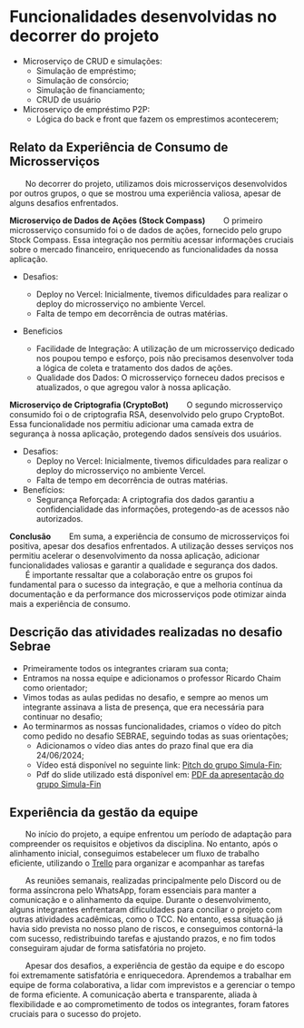 # Funcionalidades desenvolvidas no decorrer do projeto

- Microserviço de CRUD e simulações:
    - Simulação de empréstimo;
    - Simulação de consórcio;
    - Simulação de financiamento;
    - CRUD de usuário
- Microserviço de empréstimo P2P:
    - Lógica do back e front que fazem os emprestimos acontecerem;

## Relato da Experiência de Consumo de Microsserviços
&emsp;&emsp;No decorrer do projeto, utilizamos dois microsserviços desenvolvidos por outros grupos, o que se mostrou uma experiência valiosa, apesar de alguns desafios enfrentados.

**Microserviço de Dados de Ações (Stock Compass)**
&emsp;&emsp;O primeiro microsserviço consumido foi o de dados de ações, fornecido pelo grupo Stock Compass. Essa integração nos permitiu acessar informações cruciais sobre o mercado financeiro, enriquecendo as funcionalidades da nossa aplicação.

- Desafios:

    - Deploy no Vercel: Inicialmente, tivemos dificuldades para realizar o deploy do microsserviço no ambiente Vercel.
    - Falta de tempo em decorrência de outras matérias.
- Beneficios
    - Facilidade de Integração: A utilização de um microsserviço dedicado nos poupou tempo e esforço, pois não precisamos desenvolver toda a lógica de coleta e tratamento dos dados de ações.
    - Qualidade dos Dados: O microsserviço forneceu dados precisos e atualizados, o que agregou valor à nossa aplicação.

**Microserviço de Criptografia (CryptoBot)**
&emsp;&emsp;O segundo microsserviço consumido foi o de criptografia RSA, desenvolvido pelo grupo CryptoBot. Essa funcionalidade nos permitiu adicionar uma camada extra de segurança à nossa aplicação, protegendo dados sensíveis dos usuários.

- Desafios:
    - Deploy no Vercel: Inicialmente, tivemos dificuldades para realizar o deploy do microsserviço no ambiente Vercel.
    - Falta de tempo em decorrência de outras matérias.
- Benefícios:
    - Segurança Reforçada: A criptografia dos dados garantiu a confidencialidade das informações, protegendo-as de acessos não autorizados.

**Conclusão**
&emsp;&emsp;Em suma, a experiência de consumo de microsserviços foi positiva, apesar dos desafios enfrentados. A utilização desses serviços nos permitiu acelerar o desenvolvimento da nossa aplicação, adicionar funcionalidades valiosas e garantir a qualidade e segurança dos dados.
&emsp;&emsp;É importante ressaltar que a colaboração entre os grupos foi fundamental para o sucesso da integração, e que a melhoria contínua da documentação e da performance dos microsserviços pode otimizar ainda mais a experiência de consumo.

## Descrição das atividades realizadas no desafio Sebrae

- Primeiramente todos os integrantes criaram sua  conta;
- Entramos na nossa equipe e adicionamos o professor Ricardo Chaim como orientador;
- Vimos todas as aulas pedidas no desafio, e sempre ao menos um integrante assinava a lista de presença, que era necessária para continuar no desafio;
- Ao terminarmos as nossas funcionalidades, criamos o vídeo do pitch como pedido no desafio SEBRAE, seguindo todas as suas orientações;
    - Adicionamos o vídeo dias antes do prazo final que era dia 24/06/2024;
    - Vídeo está disponível no seguinte link: [Pitch do grupo Simula-Fin](https://www.youtube.com/watch?v=CMIlVEfxVMw);
    - Pdf do slide utilizado está disponível em: [PDF da apresentação do grupo Simula-Fin](../assets/Pitch/PitchSimulaFin.pdf)

## Experiência da gestão da equipe

&emsp;&emsp;No início do projeto, a equipe enfrentou um período de adaptação para compreender os requisitos e objetivos da disciplina. No entanto, após o alinhamento inicial, conseguimos estabelecer um fluxo de trabalho eficiente, utilizando o [Trello](https://trello.com/b/Pm8a7sy8/eps-simulafin) para organizar e acompanhar as tarefas

&emsp;&emsp;As reuniões semanais, realizadas principalmente pelo Discord ou de forma assíncrona pelo WhatsApp, foram essenciais para manter a comunicação e o alinhamento da equipe. Durante o desenvolvimento, alguns integrantes enfrentaram dificuldades para conciliar o projeto com outras atividades acadêmicas, como o TCC. No entanto, essa situação já havia sido prevista no nosso plano de riscos, e conseguimos contorná-la com sucesso, redistribuindo tarefas e ajustando prazos, e no fim todos conseguiram ajudar de forma satisfatória no projeto.

&emsp;&emsp;Apesar dos desafios, a experiência de gestão da equipe e do escopo foi extremamente satisfatória e enriquecedora. Aprendemos a trabalhar em equipe de forma colaborativa, a lidar com imprevistos e a gerenciar o tempo de forma eficiente. A comunicação aberta e transparente, aliada à flexibilidade e ao comprometimento de todos os integrantes, foram fatores cruciais para o sucesso do projeto.